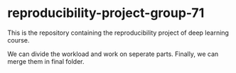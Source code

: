 # reproducibility-project-group-71
This is the repository containing the reproducibility project of deep learning course.

We can divide the workload and work on seperate parts. Finally, we can merge them in final folder. 
